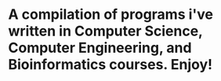 # A compilation of programs i've written in Computer Science, Computer Engineering, and Bioinformatics courses. Enjoy!
